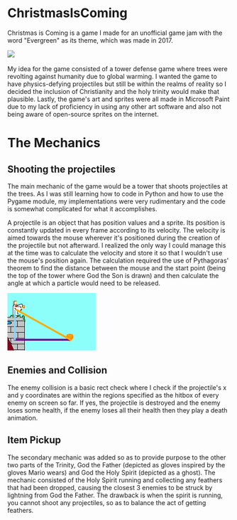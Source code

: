 # ChristmasIsComing
Christmas is Coming is a game I made for an unofficial game jam with the word "Evergreen" as its theme, which was made in 2017.

![](https://github.com/Arcane34/ChristmasIsComing/blob/main/Preview.gif)

My idea for the game consisted of a tower defense game where trees were revolting against humanity due to global warming.
I wanted the game to have physics-defying projectiles but still be within the realms of reality so I decided the inclusion of Christianity and the holy trinity would make that plausible.
Lastly, the game's art and sprites were all made in Microsoft Paint due to my lack of proficiency in using any other art software and also not being aware of open-source sprites on the internet.

# The Mechanics
## Shooting the projectiles
The main mechanic of the game would be a tower that shoots projectiles at the trees. As I was still learning how to code in Python and how to use the Pygame module, my implementations were very
rudimentary and the code is somewhat complicated for what it accomplishes.

A projectile is an object that has position values and a sprite. Its position is constantly updated in every frame according to its velocity. The velocity is aimed towards the mouse wherever it's
positioned during the creation of the projectile but not afterward. I realized the only way I could manage this at the time was to calculate the velocity and store it so that I wouldn't use the 
mouse's position again. The calculation required the use of Pythagoras' theorem to find the distance between the mouse and the start point (being the top of the tower where God the Son is drawn) 
and then calculate the angle at which a particle would need to be released.

![](https://github.com/Arcane34/ChristmasIsComing/blob/main/ProjectilePreview.png)

## Enemies and Collision
The enemy collision is a basic rect check where I check if the projectile's x and y coordinates are within the regions specified as the hitbox of every enemy on screen so far. If yes, 
the projectile is destroyed and the enemy loses some health, if the enemy loses all their health then they play a death animation.

## Item Pickup
The secondary mechanic was added so as to provide purpose to the other two parts of the Trinity, God the Father (depicted as gloves inspired by the gloves Mario wears) and God the Holy Spirit 
(depicted as a ghost). The mechanic consisted of the Holy Spirit running and collecting any feathers that had been dropped, causing the closest 3 enemies to be struck by lightning from God the 
Father. The drawback is when the spirit is running, you cannot shoot any projectiles, so as to balance the act of getting feathers.
